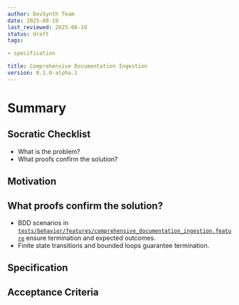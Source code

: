 ```yaml
---
author: DevSynth Team
date: 2025-08-19
last_reviewed: 2025-08-19
status: draft
tags:

- specification

title: Comprehensive Documentation Ingestion
version: 0.1.0-alpha.1
---
```


<!--
Required metadata fields:
- author: document author
- date: creation date
- last_reviewed: last review date
- status: draft | review | published
- tags: search keywords
- title: short descriptive name
- version: specification version
-->

# Summary

## Socratic Checklist
- What is the problem?
- What proofs confirm the solution?

## Motivation

## What proofs confirm the solution?
- BDD scenarios in [`tests/behavior/features/comprehensive_documentation_ingestion.feature`](../../tests/behavior/features/comprehensive_documentation_ingestion.feature) ensure termination and expected outcomes.
- Finite state transitions and bounded loops guarantee termination.


## Specification

## Acceptance Criteria
